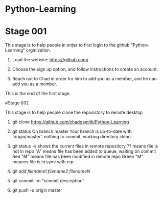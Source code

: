 # Python-Learning
# Stage 001

This stage is to help people in order to first login to the github "Python-Learning" orginization. 

1) Load the website: 
https://github.com/

2) Choose the sign up option, and follow instructions to create an account.

3) Reach out to Chad in order for him to add you as a member, and he can add you as a member.



This is the end of the first stage. 

#Stage 002

This stage is to help people clone the reposistory to remote desktop

1) git clone https://github.com/chadgsmith/Python-Learning

2) git status
	On branch master
	Your branch is up-to-date with 'origin/master'.
	nothing to commit, working directory clean

3) git status -s
	shows the current files in remote repository
	?? means file is not in repo
	"A" means file has been added to queue, waiting on commit
	Red "M" means file has been modified in remote repo
	Green "M" meanes file is in sync with rep

4) git add *filename1* *filename2* *filenameN*

5) git commit -m "commit description"

6) git push -u origin master


